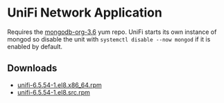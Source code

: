 UniFi Network Application
=========================

Requires the [mongodb-org-3.6](https://docs.mongodb.com/v3.6/tutorial/install-mongodb-on-red-hat/#for-mongodb-3-6) yum repo. UniFi starts its own instance of mongod so disable the unit with `systemctl disable --now mongod` if it is enabled by default.



Downloads
---------

* [unifi-6.5.54-1.el8.x86\_64.rpm](https://file.lily.flowers/rpm/x86_64/unifi-6.5.54-1.el8.x86_64.rpm)
* [unifi-6.5.54-1.el8.src.rpm](https://file.lily.flowers/rpm/src/unifi-6.5.54-1.el8.src.rpm)

